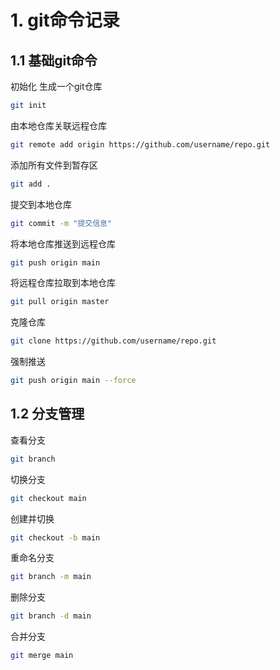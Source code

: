 # 1. git命令记录

## 1.1 基础git命令

初始化 生成一个git仓库
```Bash
git init
```
由本地仓库关联远程仓库
```Bash
git remote add origin https://github.com/username/repo.git
```
添加所有文件到暂存区
```Bash
git add .
```
提交到本地仓库
```Bash
git commit -m "提交信息"
```
将本地仓库推送到远程仓库
```Bash
git push origin main
```
将远程仓库拉取到本地仓库
```Bash
git pull origin master
```
克隆仓库
```Bash
git clone https://github.com/username/repo.git
```
强制推送
```Bash
git push origin main --force
```
## 1.2 分支管理
查看分支
```Bash
git branch
```
切换分支
```Bash
git checkout main
```
创建并切换
```Bash
git checkout -b main
```
重命名分支
```Bash
git branch -m main
```
删除分支
```Bash
git branch -d main
```
合并分支
```Bash
git merge main
```


